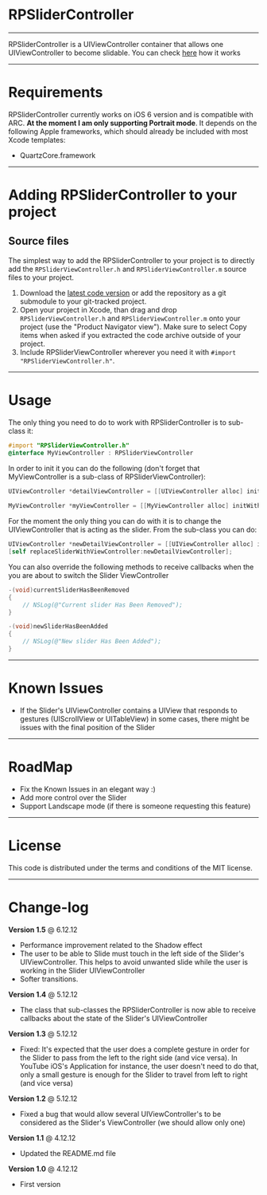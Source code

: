 RPSliderController
=============
-------------

RPSliderController is a UIViewController container that allows one UIViewController to become slidable. You can check [here](http://www.youtube.com/watch?v=3Hso1sRNR2U&feature=youtu.be) how it works 

------------
Requirements
============

RPSliderController currently works on iOS 6 version and is compatible with ARC. **At the moment I am only supporting Portrait mode**. It depends on the following Apple frameworks, which should already be included with most Xcode templates:

* QuartzCore.framework

------------------------------------
Adding RPSliderController to your project
====================================

Source files
------------

The simplest way to add the RPSliderController to your project is to directly add the `RPSliderViewController.h` and `RPSliderViewController.m` source files to your project.

1. Download the [latest code version](https://github.com/ruiaaperes/SliderController/downloads) or add the repository as a git submodule to your git-tracked project. 
2. Open your project in Xcode, than drag and drop `RPSliderViewController.h` and `RPSliderViewController.m` onto your project (use the "Product Navigator view"). Make sure to select Copy items when asked if you extracted the code archive outside of your project. 
3. Include RPSliderViewController wherever you need it with `#import "RPSliderViewController.h"`.

-----
Usage
=====

The only thing you need to do to work with RPSliderController is to sub-class it:

```objective-c
#import "RPSliderViewController.h"
@interface MyViewController : RPSliderViewController
```

In order to init it you can do the following (don't forget that MyViewController is a sub-class of RPSliderViewController):

```objective-c
UIViewController *detailViewController = [[UIViewController alloc] initWithNibName:nil bundle:nil];
    
MyViewController *myViewController = [[MyViewController alloc] initWithNibName:nil bundle:nil slideController:detailViewController];
```
For the moment the only thing you can do with it is to change the UIViewController that is acting as the slider. From the sub-class you can do:

```objective-c
UIViewController *newDetailViewController = [[UIViewController alloc] initWithNibName:nil bundle:nil];
[self replaceSliderWithViewController:newDetailViewController];
```
You can also override the following methods to receive callbacks when the you are about to switch the Slider ViewController
```objective-c
-(void)currentSliderHasBeenRemoved
{
    // NSLog(@"Current slider Has Been Removed");
}

-(void)newSliderHasBeenAdded
{
    // NSLog(@"New slider Has Been Added");
}
```

-------
Known Issues
=======

- If the Slider's UIViewController contains a UIView that responds to gestures (UIScrollView or UITableView) in some cases, there might be issues with the final position of the Slider

-------
RoadMap
=======

- Fix the Known Issues in an elegant way :)
- Add more control over the Slider
- Support Landscape mode (if there is someone requesting this feature)

-------
License
=======

This code is distributed under the terms and conditions of the MIT license. 

----------
Change-log
==========

**Version 1.5** @ 6.12.12
 - Performance improvement related to the Shadow effect
 - The user to be able to Slide must touch in the left side of the Slider's UIViewController. This helps to avoid unwanted slide while the user is working in the Slider UIViewController
 - Softer transitions.

**Version 1.4** @ 5.12.12

- The class that sub-classes the RPSliderController is now able to receive callbacks about the state of the Slider's UIViewController

**Version 1.3** @ 5.12.12

- Fixed: It's expected that the user does a complete gesture in order for the Slider to pass from the left to the right side (and vice versa). In YouTube iOS's Application for instance, the user doesn't need to do that, only a small gesture is enough for the Slider to travel from left to right (and vice versa)

**Version 1.2** @ 5.12.12

- Fixed a bug that would allow several UIViewController's to be considered as the Slider's ViewController (we should allow only one)

**Version 1.1** @ 4.12.12

- Updated the README.md file

**Version 1.0** @ 4.12.12

- First version